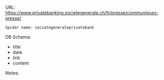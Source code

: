 URL: https://www.privatebanking.societegenerale.ch/fr/presse/communiques-presse/

    Spider name: societegeneraleprivatebank

DB Schema:
- title
- date
- link
- content

Notes: